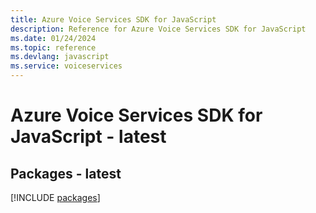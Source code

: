```yaml
---
title: Azure Voice Services SDK for JavaScript
description: Reference for Azure Voice Services SDK for JavaScript
ms.date: 01/24/2024
ms.topic: reference
ms.devlang: javascript
ms.service: voiceservices
---
```

# Azure Voice Services SDK for JavaScript - latest
## Packages - latest
[!INCLUDE [packages](voice-services-index.md)]